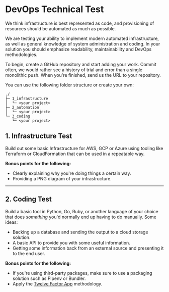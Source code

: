 # DevOps Technical Test

We think infrastructure is best represented as code, and provisioning of resources should be automated as much as possible.

We are testing your ability to implement modern automated infrastructure, as well as general knowledge of system administration and coding. In your solution you should emphasize readability, maintainability and DevOps methodologies.

To begin, create a GitHub repository and start adding your work. Commit often, we would rather see a history of trial and error than a single monolithic push. When you're finished, send us the URL to your repository.

You can use the following folder structure or create your own:

```
./
├─ 1_infrastructure
│  └─ <your project>
├─ 2_automation
│  └─ <your project>
└─ 3_coding
   └─ <your project>
```

## 1. Infrastructure Test

Build out some basic Infrastructure for AWS, GCP or Azure using tooling like Terraform or CloudFormation that can be used in a repeatable way. 

**Bonus points for the following:**
* Clearly explaining why you're doing things a certain way.
* Providing a PNG diagram of your infrastructure.

----

## 2. Coding Test

Build a basic tool in Python, Go, Ruby, or another language of your choice that does _something_ you'd normally end up having to do manually. Some ideas:

* Backing up a database and sending the output to a cloud storage solution.
* A basic API to provide you with some useful information.
* Getting some information back from an external source and presenting it to the end user.

**Bonus points for the following:**
* If you're using third-party packages, make sure to use a packaging solution such as Pipenv or Bundler.
* Apply the [Twelve Factor App](https://12factor.net/) methodology.
